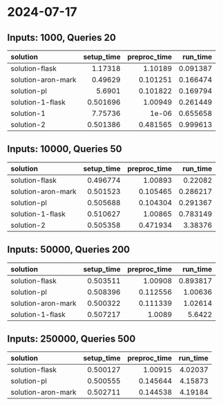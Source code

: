 # 2024-07-17

## Inputs: 1000, Queries 20

| solution           |   setup_time |   preproc_time |   run_time |
|:-------------------|-------------:|---------------:|-----------:|
| solution-flask     |     1.17318  |       1.10189  |   0.091387 |
| solution-aron-mark |     0.49629  |       0.101251 |   0.166474 |
| solution-pl        |     5.6901   |       0.101822 |   0.169794 |
| solution-1-flask   |     0.501696 |       1.00949  |   0.261449 |
| solution-1         |     7.75736  |       1e-06    |   0.655658 |
| solution-2         |     0.501386 |       0.481565 |   0.999613 |

## Inputs: 10000, Queries 50

| solution           |   setup_time |   preproc_time |   run_time |
|:-------------------|-------------:|---------------:|-----------:|
| solution-flask     |     0.496774 |       1.00893  |   0.22082  |
| solution-aron-mark |     0.501523 |       0.105465 |   0.286217 |
| solution-pl        |     0.505688 |       0.104304 |   0.291367 |
| solution-1-flask   |     0.510627 |       1.00865  |   0.783149 |
| solution-2         |     0.505358 |       0.471934 |   3.38376  |

## Inputs: 50000, Queries 200

| solution           |   setup_time |   preproc_time |   run_time |
|:-------------------|-------------:|---------------:|-----------:|
| solution-flask     |     0.503511 |       1.00908  |   0.893817 |
| solution-pl        |     0.508396 |       0.112556 |   1.00636  |
| solution-aron-mark |     0.500322 |       0.111339 |   1.02614  |
| solution-1-flask   |     0.507217 |       1.0089   |   5.6422   |

## Inputs: 250000, Queries 500

| solution           |   setup_time |   preproc_time |   run_time |
|:-------------------|-------------:|---------------:|-----------:|
| solution-flask     |     0.500127 |       1.00915  |    4.02037 |
| solution-pl        |     0.500555 |       0.145644 |    4.15873 |
| solution-aron-mark |     0.502711 |       0.144538 |    4.19184 |